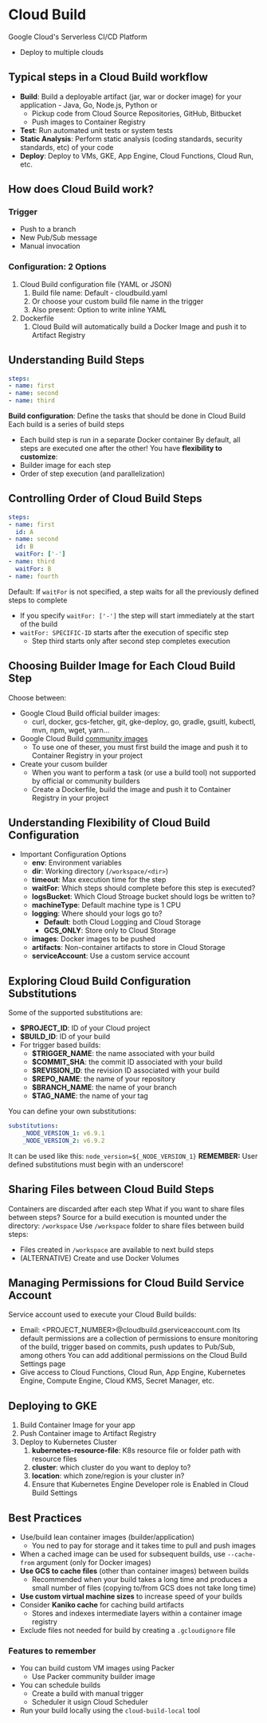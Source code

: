 # Cloud Build
Google Cloud's Serverless CI/CD Platform
- Deploy to multiple clouds
## Typical steps in a Cloud Build workflow
- **Build**: Build a deployable artifact (jar, war or docker image) for your application - Java, Go, Node.js, Python or
	- Pickup code from Cloud Source Repositories, GitHub, Bitbucket
	- Push images to Container Registry
- **Test**: Run automated unit tests or system tests
- **Static Analysis**: Perform static analysis (coding standards, security standards, etc) of your code
- **Deploy**: Deploy to VMs, GKE, App Engine, Cloud Functions, Cloud Run, etc.
## How does Cloud Build work?
### Trigger
- Push to a branch
- New Pub/Sub message
- Manual invocation
### Configuration: 2 Options
1. Cloud Build configuration file (YAML or JSON)
	1. Build file name: Default - cloudbuild.yaml
	2. Or choose your custom build file name in the trigger
	3. Also present: Option to write inline YAML
2. Dockerfile
	1. Cloud Build will automatically build a Docker Image and push it to Artifact Registry
## Understanding Build Steps
```yaml 
steps:
- name: first
- name: second
- name: third
```
**Build configuration**: Define the tasks that should be done in Cloud Build
Each build is a series of build steps
- Each build step is run in a separate Docker container
By default, all steps are executed one after the other!
You have **flexibility to customize**:
- Builder image for each step
- Order of step execution (and parallelization)
## Controlling Order of Cloud Build Steps
```yaml
steps:
- name: first
  id: A
- name: second
  id: B
  waitFor: ['-']
- name: third
  waitFor: B
- name: fourth
```
Default: If `waitFor` is not specified, a step waits for all the previously defined steps to complete
- If you specify `waitFor: ['-']` the step will start immediately  at the start of the build
- `waitFor: SPECIFIC-ID` starts after the execution of specific step
	- Step third starts only after second step completes execution
## Choosing Builder Image for Each Cloud Build Step
Choose between:
- Google Cloud Build official builder images:
	- curl, docker, gcs-fetcher, git, gke-deploy, go, gradle, gsuitl, kubectl, mvn, npm, wget, yarn...
- Google Cloud Build [community images](https://github.com/GoogleCloudPlatform/cloud-builders-community)
	- To use one of theser, you must first build the image and push it to Container Registry in your project
- Create your cusom builder
	- When you want to perform a task (or use a build tool) not supported by official or community builders
	- Create a Dockerfile, build the image and push it to Container Registry in your project
## Understanding Flexibility of Cloud Build Configuration
- Important Configuration Options
	- **env**: Environment variables
	- **dir**: Working directory (`/workspace/<dir>`)
	- **timeout**: Max execution time for the step
	- **waitFor**: Which steps should complete before this step is executed?
	- **logsBucket**: Which Cloud Stroage bucket should logs be written to?
	- **machineType**: Default machine type is 1 CPU
	- **logging**: Where should your logs go to?
		- **Default**: both Cloud Logging and Cloud Storage
		- **GCS_ONLY**: Store only to Cloud Storage
	- **images**: Docker images to be pushed
	- **artifacts**: Non-container artifacts to store in Cloud Storage
	- **serviceAccount**: Use a custom service account
## Exploring Cloud Build Configuration Substitutions
Some of the supported substitutions are:
- **$PROJECT_ID**: ID of your Cloud project
- **$BUILD_ID**: ID of your build
- For trigger based builds:
	- **$TRIGGER_NAME**: the name associated with your build
	- **$COMMIT_SHA**: the commit ID associated with your build
	- **$REVISION_ID**: the revision ID associated with your build
	- **$REPO_NAME**: the name of your repository
	- **$BRANCH_NAME**: the name of your branch
	- **$TAG_NAME**: the name of your tag

You can define your own substitutions: 
```yaml
substitutions:
	_NODE_VERSION_1: v6.9.1
	_NODE_VERSION_2: v6.9.2
```
It can be used like this: `node_version=${_NODE_VERSION_1}`
**REMEMBER:** User defined substitutions must begin with an underscore!
## Sharing Files between Cloud Build Steps
Containers are discarded after each step
What if you want to share files between steps?
Source for a build execution is mounted under the directory: `/workspace`
Use `/workspace` folder to share files between build steps:
- Files created in `/workspace` are available to next build steps
- (ALTERNATIVE) Create and use Docker Volumes
## Managing Permissions for Cloud Build Service Account
Service account used to execute your Cloud Build builds:
- Email: <PROJECT_NUMBER>@cloudbuild.gserviceaccount.com
Its default permissions are a collection of permissions to ensure monitoring of the build, trigger based on commits, push updates to Pub/Sub, among others
You can add additional permissions on the Cloud Build Settings page
- Give access to Cloud Functions, Cloud Run, App Engine, Kubernetes Engine, Compute Engine, Cloud KMS, Secret Manager, etc.
## Deploying to GKE
1. Build Container Image for your app
2. Push Container image to Artifact Registry
3. Deploy to Kubernetes Cluster
	1. **kubernetes-resource-file**: K8s resource file or folder path with resource files
	2. **cluster**: which cluster do you want to deploy to?
	3. **location**: which zone/region is your cluster in?
	4. Ensure that Kubernetes Engine Developer role is Enabled in Cloud Build Settings
## Best Practices
- Use/build lean container images (builder/application)
	- You ned to pay for storage and it takes time to pull and push images
- When a cached image can be used for subsequent builds, use `--cache-from` argument (only for Docker images)
- **Use GCS to cache files** (other than container images) between builds
	- Recommended when your build takes a long time and produces a small number of files (copying to/from GCS does not take long time)
- **Use custom virtual machine sizes** to increase speed of your builds
- Consider **Kaniko cache** for caching build artifacts
	- Stores and indexes intermediate layers within a container image registry
- Exclude files not needed for build by creating a `.gcloudignore` file
### Features to remember
- You can build custom VM images using Packer
	- Use Packer community builder image
- You can schedule builds
	- Create a build with manual trigger
	- Scheduler it usign Cloud Scheduler
- Run your build locally using the `cloud-build-local` tool